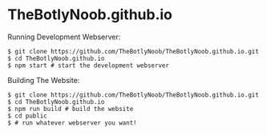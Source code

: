 # TheBotlyNoob.github.io

Running Development Webserver:

```sh-session
$ git clone https://github.com/TheBotlyNoob/TheBotlyNoob.github.io.git
$ cd TheBotlyNoob.github.io
$ npm start # start the development webserver
```

Building The Website:

```sh-session
$ git clone https://github.com/TheBotlyNoob/TheBotlyNoob.github.io.git
$ cd TheBotlyNoob.github.io
$ npm run build # build the website
$ cd public
$ # run whatever webserver you want!
```
